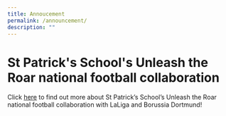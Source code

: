 ```yaml
---
title: Annoucement
permalink: /announcement/
description: ""
---
```

# St Patrick's School's Unleash the Roar national football collaboration #

Click [here](https://stpatricks.moe.edu.sg/qql/slot/u144/2021/SFA%20Information%20Deck.pdf) to find out more about St Patrick’s School’s Unleash the Roar national football collaboration with LaLiga and Borussia Dortmund!